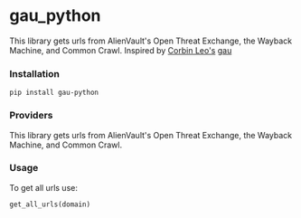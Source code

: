 # gau_python
This library gets urls from AlienVault's Open Threat Exchange, the Wayback Machine, and Common Crawl. Inspired by [Corbin Leo's](https://github.com/lc) [gau](https://github.com/lc/gau)

### Installation
```
pip install gau-python
```

### Providers
This library gets urls from AlienVault's Open Threat Exchange, the Wayback Machine, and Common Crawl.

### Usage
To get all urls use:
```python
get_all_urls(domain)
```